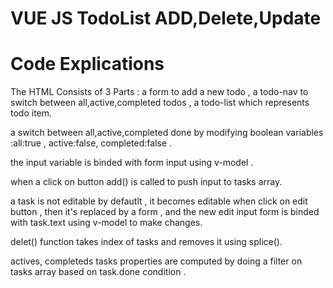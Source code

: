 # VUE JS TodoList ADD,Delete,Update 


# Code Explications 

The HTML Consists of 3 Parts : a form to add a new todo , a todo-nav to switch between all,active,completed todos ,
a todo-list which represents todo item.

a switch between all,active,completed done by modifying boolean variables :all:true , active:false, completed:false .
 
the input variable is binded with form input using v-model  .

when a click on button add() is called to push input to tasks array.

a task is not editable by defautlt , it becomes editable when click on edit button , then it's replaced by a form ,
and the new edit input form is binded with task.text using v-model to make changes.

delet() function takes index of tasks and removes it using splice().


actives, completeds tasks properties are computed by doing a filter on tasks array based on task.done condition . 
